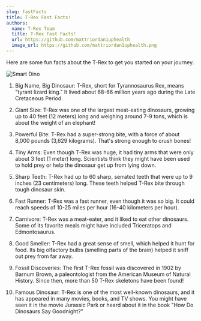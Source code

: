 ```yaml
---
slug: fastFacts
title: T-Rex Fast Facts!
authors:
  name: T-Rex Team
  title: T-Rex Fast Facts!
  url: https://github.com/mattriordan1uphealth
  image_url: https://github.com/mattriordan1uphealth.png
---
```


Here are some fun facts about the T-Rex to get you started on your journey.

![Smart Dino](/img/smartDino.jpg)

1. Big Name, Big Dinosaur: T-Rex, short for Tyrannosaurus Rex, means "tyrant lizard king." It lived about 68-66 million years ago during the Late Cretaceous Period.

2. Giant Size: T-Rex was one of the largest meat-eating dinosaurs, growing up to 40 feet (12 meters) long and weighing around 7-9 tons, which is about the weight of an elephant!

3. Powerful Bite: T-Rex had a super-strong bite, with a force of about 8,000 pounds (3,629 kilograms). That's strong enough to crush bones!

4. Tiny Arms: Even though T-Rex was huge, it had tiny arms that were only about 3 feet (1 meter) long. Scientists think they might have been used to hold prey or help the dinosaur get up from lying down.

5. Sharp Teeth: T-Rex had up to 60 sharp, serrated teeth that were up to 9 inches (23 centimeters) long. These teeth helped T-Rex bite through tough dinosaur skin.

6. Fast Runner: T-Rex was a fast runner, even though it was so big. It could reach speeds of 10-25 miles per hour (16-40 kilometers per hour).

7. Carnivore: T-Rex was a meat-eater, and it liked to eat other dinosaurs. Some of its favorite meals might have included Triceratops and Edmontosaurus.

8. Good Smeller: T-Rex had a great sense of smell, which helped it hunt for food. Its big olfactory bulbs (smelling parts of the brain) helped it sniff out prey from far away.

9. Fossil Discoveries: The first T-Rex fossil was discovered in 1902 by Barnum Brown, a paleontologist from the American Museum of Natural History. Since then, more than 50 T-Rex skeletons have been found!

10. Famous Dinosaur: T-Rex is one of the most well-known dinosaurs, and it has appeared in many movies, books, and TV shows. You might have seen it in the movie Jurassic Park or heard about it in the book "How Do Dinosaurs Say Goodnight?"
